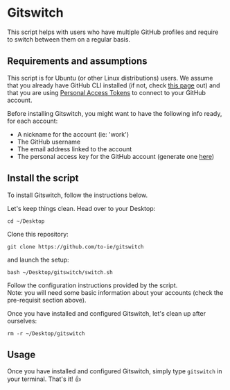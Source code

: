 # Gitswitch
This script helps with users who have multiple GitHub profiles and require to switch between them on a regular basis.  

## Requirements and assumptions
This script is for Ubuntu (or other Linux distributions) users. We assume that you already have GitHub CLI installed (if not, check [this page](https://cli.github.com/manual/installation) out) and that you are using [Personal Access Tokens](https://docs.github.com/en/authentication/keeping-your-account-and-data-secure/managing-your-personal-access-tokens) to connect to your GitHub account. 

Before installing Gitswitch, you might want to have the following info ready, for each account: 
- A nickname for the account (ie: 'work')
- The GitHub username
- The email address linked to the account
- The personal access key for the GitHub account (generate one [here](https://github.com/settings/tokens))

## Install the script
To install Gitswitch, follow the instructions below. 

Let's keep things clean. Head over to your Desktop:
```
cd ~/Desktop
```

Clone this repository:
```
git clone https://github.com/to-ie/gitswitch
```

and launch the setup:
```
bash ~/Desktop/gitswitch/switch.sh
```

Follow the configuration instructions provided by the script. 
<br>Note: you will need some basic information about your accounts (check the pre-requisit section above).

Once you have installed and configured Gitswitch, let's clean up after ourselves:
```
rm -r ~/Desktop/gitswitch
```

## Usage
Once you have installed and configured Gitswitch, simply type `gitswitch` in your terminal. <gr>That's it! 👍